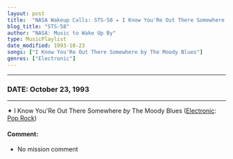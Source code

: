```yaml
---
layout: post
title:  "NASA Wakeup Calls: STS-58 ✦ I Know You'Re Out There Somewhere by The Moody Blues ✫ October 23, 1993"
blog_title: "STS-58"
author: "NASA: Music to Wake Up By"
type: MusicPlaylist
date_modified: 1993-10-23
songs: ["I Know You'Re Out There Somewhere by The Moody Blues"]
genres: ["Electronic"]
---
```


----
### DATE: October 23, 1993
----
✦ I Know You'Re Out There Somewhere *by* The Moody Blues ([Electronic](https://www.discogs.com/genre/Electronic): [Pop Rock](https://www.discogs.com/style/Pop%20Rock)) <a target="blank_" href="https://www.discogs.com/The-Moody-Blues-I-Know-Youre-Out-There-Somewhere/master/625696">
    <i class="fas fa-compact-disc"
       title="Discogs entry for this song"
       alt="Discogs entry for this song"
       style="font-size: 1.1em;"></i></a>
    

#### Comment:
* No mission comment



<br/>
<center>
	<a target="_blank"
	   href="https://twitter.com/intent/tweet?hashtags=Space,NASA,Playlist,NASAWakeupCalls,SpaceProgram&text=🚀 {{ page.author}}, '{{ page.songs.first }}' {{ page.title }}, {{ site.url }}{{ page.url }}&via=nasawakeupcalls"><i class="fab fa-twitter" title="Tweet this page" alt="Tweet this page" style="font-size: 1.3em;"></i></a>
	&nbsp; 	<i class="fas fa-user-astronaut" style="font-size: 1.5em;"></i> &nbsp;
    <a id="custom_amazon_link"
       type="amzn" search="#"
       category="popular music">
    <i class="fab fa-amazon" style="font-size: 1.3em;"></i></a>
</center>

<!-- Randomly resolve an individual entry from a song array -->
<script src="/assets/javascript/seedrandom.min.js"></script>
<script>
  var wake_me_up = ["I Know You'Re Out There Somewhere by The Moody Blues"];
  var prng = new Math.seedrandom();
  function randomSong() {
    song = wake_me_up[Math.floor(Math.random() * wake_me_up.length)];
    var amazon_link = document.getElementById("custom_amazon_link");
    amazon_link.setAttribute("search", song);
  }
  window.onload = randomSong();
</script>
